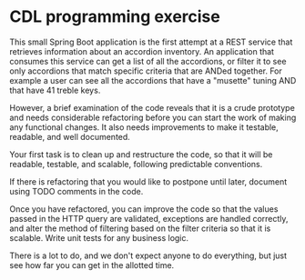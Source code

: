 # CDL programming exercise

This small Spring Boot application is the first attempt at a REST service that retrieves information about an accordion inventory. 
An application that consumes this service can get a list of all the accordions, or filter it to see only accordions that match specific criteria that are ANDed together. For example a user can see all the accordions that have a "musette" tuning AND that have 41 treble keys.

However, a brief examination of the code reveals that it is a crude prototype and needs considerable refactoring before 
you can start the work of making any functional changes. It also needs improvements to make it testable, readable, and well documented.

Your first task is to clean up and restructure the code, so that it will be readable, testable, and scalable, following predictable conventions.

If there is refactoring that you would like to postpone until later, document using TODO comments in the code.

Once you have refactored, you can improve the code so that the values passed in the HTTP query are validated, exceptions are handled correctly, and alter the method of filtering based on the filter criteria so that it is scalable. Write unit tests for any business logic.

There is a lot to do, and we don't expect anyone to do everything, but just see how far you can get in the allotted time.
